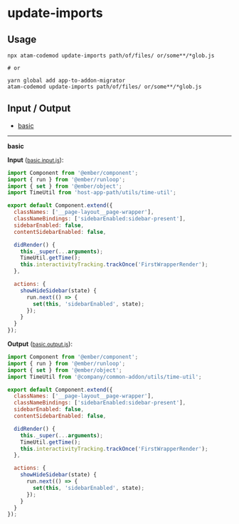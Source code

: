 # update-imports


## Usage

```
npx atam-codemod update-imports path/of/files/ or/some**/*glob.js

# or

yarn global add app-to-addon-migrator
atam-codemod update-imports path/of/files/ or/some**/*glob.js
```

## Input / Output

<!--FIXTURES_TOC_START-->
* [basic](#basic)
<!--FIXTURES_TOC_END-->

<!--FIXTURES_CONTENT_START-->
---
<a id="basic">**basic**</a>

**Input** (<small>[basic.input.js](transforms/update-imports/__testfixtures__/basic.input.js)</small>):
```js
import Component from '@ember/component';
import { run } from '@ember/runloop';
import { set } from '@ember/object';
import TimeUtil from 'host-app-path/utils/time-util';

export default Component.extend({
  classNames: ['__page-layout__page-wrapper'],
  classNameBindings: ['sidebarEnabled:sidebar-present'],
  sidebarEnabled: false,
  contentSidebarEnabled: false,

  didRender() {
    this._super(...arguments);
    TimeUtil.getTime();
    this.interactivityTracking.trackOnce('FirstWrapperRender');
  },

  actions: {
    showHideSidebar(state) {
      run.next(() => {
        set(this, 'sidebarEnabled', state);
      });
    }
  }
});

```

**Output** (<small>[basic.output.js](transforms/update-imports/__testfixtures__/basic.output.js)</small>):
```js
import Component from '@ember/component';
import { run } from '@ember/runloop';
import { set } from '@ember/object';
import TimeUtil from '@company/common-addon/utils/time-util';

export default Component.extend({
  classNames: ['__page-layout__page-wrapper'],
  classNameBindings: ['sidebarEnabled:sidebar-present'],
  sidebarEnabled: false,
  contentSidebarEnabled: false,

  didRender() {
    this._super(...arguments);
    TimeUtil.getTime();
    this.interactivityTracking.trackOnce('FirstWrapperRender');
  },

  actions: {
    showHideSidebar(state) {
      run.next(() => {
        set(this, 'sidebarEnabled', state);
      });
    }
  }
});

```
<!--FIXTURES_CONTENT_END-->
